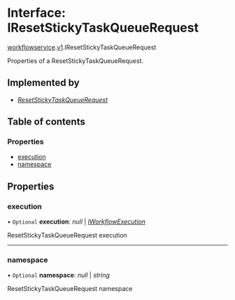 # Interface: IResetStickyTaskQueueRequest

[workflowservice](../modules/proto.temporal.api.workflowservice.md).[v1](../modules/proto.temporal.api.workflowservice.v1.md).IResetStickyTaskQueueRequest

Properties of a ResetStickyTaskQueueRequest.

## Implemented by

* [*ResetStickyTaskQueueRequest*](../classes/proto.temporal.api.workflowservice.v1.resetstickytaskqueuerequest.md)

## Table of contents

### Properties

- [execution](proto.temporal.api.workflowservice.v1.iresetstickytaskqueuerequest.md#execution)
- [namespace](proto.temporal.api.workflowservice.v1.iresetstickytaskqueuerequest.md#namespace)

## Properties

### execution

• `Optional` **execution**: *null* \| [*IWorkflowExecution*](proto.temporal.api.common.v1.iworkflowexecution.md)

ResetStickyTaskQueueRequest execution

___

### namespace

• `Optional` **namespace**: *null* \| *string*

ResetStickyTaskQueueRequest namespace

